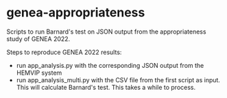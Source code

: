 # genea-appropriateness
Scripts to run Barnard's test on JSON output from the appropriateness study of GENEA 2022.

Steps to reproduce GENEA 2022 results:
- run app_analysis.py with the corresponding JSON output from the HEMVIP system
- run app_analysis_multi.py with the CSV file from the first script as input. This will calculate Barnard's test. This takes a while to process. 
